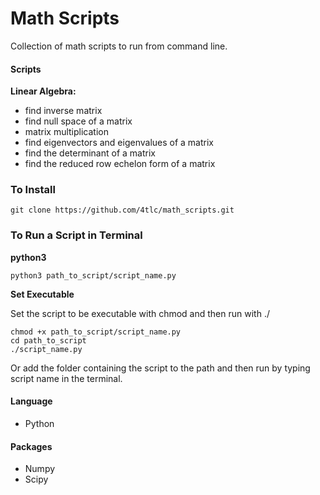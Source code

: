 # Math Scripts

Collection of math scripts to run from command line.

#### Scripts
**Linear Algebra:**
- find inverse matrix
- find null space of a matrix
- matrix multiplication
- find eigenvectors and eigenvalues of a matrix
- find the determinant of a matrix
- find the reduced row echelon form of a matrix

### To Install
```
git clone https://github.com/4tlc/math_scripts.git
```
### To Run a Script in Terminal
**python3**
```
python3 path_to_script/script_name.py
```
**Set Executable**

Set the script to be executable with chmod and then run with $./$
```
chmod +x path_to_script/script_name.py
cd path_to_script
./script_name.py
```
Or add the folder containing the script to the path and then run by typing script name in the terminal.

#### Language
- Python
#### Packages
- Numpy
- Scipy

